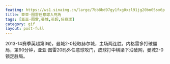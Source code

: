 ```yaml
---
featimg: https://ws1.sinaimg.cn/large/7bb8bd97gy1fxg0xzl91jg20bn05sx6p.gif
title: 亚亚·图雷任意球入死角
tags: [亚亚·图雷,曼城,英超,任意球]
category: gif
layout: post-full
---
```


2013-14赛季英超第3轮，曼城2-0轻取赫尔城，主场两连胜。内格雷多打破僵局，第90分钟，亚亚·图雷20码外任意球攻门，皮球打中横梁下沿破网，曼城2-0锁定胜局。